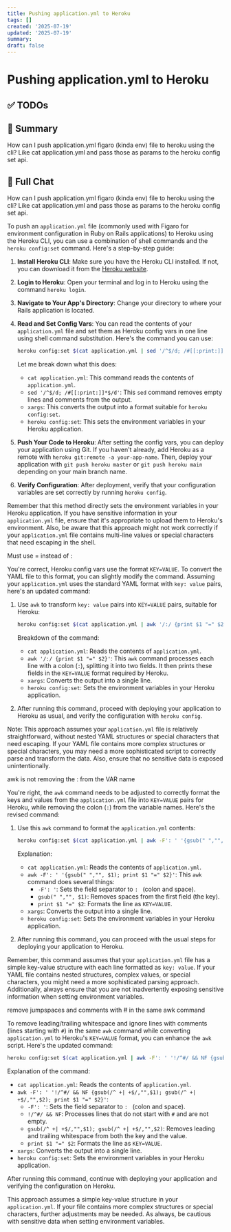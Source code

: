```yaml
---
title: Pushing application.yml to Heroku
tags: []
created: '2025-07-19'
updated: '2025-07-19'
summary:
draft: false
---
```


# Pushing application.yml to Heroku

## ✅ TODOs


## 📌 Summary
How can I push application.yml figaro (kinda env) file to heroku using the cli? Like cat application.yml and pass those as params to the heroku config set api.

## 🧠 Full Chat


How can I push application.yml figaro (kinda env) file to heroku using the cli? Like cat application.yml and pass those as params to the heroku config set api.

To push an `application.yml` file (commonly used with Figaro for environment configuration in Ruby on Rails applications) to Heroku using the Heroku CLI, you can use a combination of shell commands and the `heroku config:set` command. Here's a step-by-step guide:

1. **Install Heroku CLI**: Make sure you have the Heroku CLI installed. If not, you can download it from the [Heroku website](https://devcenter.heroku.com/articles/heroku-cli).

2. **Login to Heroku**: Open your terminal and log in to Heroku using the command `heroku login`.

3. **Navigate to Your App's Directory**: Change your directory to where your Rails application is located.

4. **Read and Set Config Vars**: You can read the contents of your `application.yml` file and set them as Heroku config vars in one line using shell command substitution. Here's the command you can use:

   ```bash
   heroku config:set $(cat application.yml | sed '/^$/d; /#[[:print:]]*$/d' | xargs)
   ```

   Let me break down what this does:
   - `cat application.yml`: This command reads the contents of `application.yml`.
   - `sed '/^$/d; /#[[:print:]]*$/d'`: This `sed` command removes empty lines and comments from the output.
   - `xargs`: This converts the output into a format suitable for `heroku config:set`.
   - `heroku config:set`: This sets the environment variables in your Heroku application.

5. **Push Your Code to Heroku**: After setting the config vars, you can deploy your application using Git. If you haven't already, add Heroku as a remote with `heroku git:remote -a your-app-name`. Then, deploy your application with `git push heroku master` or `git push heroku main` depending on your main branch name.

6. **Verify Configuration**: After deployment, verify that your configuration variables are set correctly by running `heroku config`.

Remember that this method directly sets the environment variables in your Heroku application. If you have sensitive information in your `application.yml` file, ensure that it's appropriate to upload them to Heroku's environment. Also, be aware that this approach might not work correctly if your `application.yml` file contains multi-line values or special characters that need escaping in the shell.

Must use = instead of :

You're correct, Heroku config vars use the format `KEY=VALUE`. To convert the YAML file to this format, you can slightly modify the command. Assuming your `application.yml` uses the standard YAML format with `key: value` pairs, here's an updated command:

1. Use `awk` to transform `key: value` pairs into `KEY=VALUE` pairs, suitable for Heroku:

   ```bash
   heroku config:set $(cat application.yml | awk '/:/ {print $1 "=" $2}' | xargs)
   ```

   Breakdown of the command:
   - `cat application.yml`: Reads the contents of `application.yml`.
   - `awk '/:/ {print $1 "=" $2}'`: This `awk` command processes each line with a colon (`:`), splitting it into two fields. It then prints these fields in the `KEY=VALUE` format required by Heroku.
   - `xargs`: Converts the output into a single line.
   - `heroku config:set`: Sets the environment variables in your Heroku application.

2. After running this command, proceed with deploying your application to Heroku as usual, and verify the configuration with `heroku config`.

Note: This approach assumes your `application.yml` file is relatively straightforward, without nested YAML structures or special characters that need escaping. If your YAML file contains more complex structures or special characters, you may need a more sophisticated script to correctly parse and transform the data. Also, ensure that no sensitive data is exposed unintentionally.

awk is not removing the : from the VAR name

You're right, the `awk` command needs to be adjusted to correctly format the keys and values from the `application.yml` file into `KEY=VALUE` pairs for Heroku, while removing the colon (`:`) from the variable names. Here's the revised command:

1. Use this `awk` command to format the `application.yml` contents:

   ```bash
   heroku config:set $(cat application.yml | awk -F': ' '{gsub(" ","", $1); print $1 "=" $2}' | xargs)
   ```

   Explanation:
   - `cat application.yml`: Reads the contents of `application.yml`.
   - `awk -F': ' '{gsub(" ","", $1); print $1 "=" $2}'`: This `awk` command does several things:
     - `-F': '`: Sets the field separator to `: ` (colon and space).
     - `gsub(" ","", $1)`: Removes spaces from the first field (the key).
     - `print $1 "=" $2`: Formats the line as `KEY=VALUE`.
   - `xargs`: Converts the output into a single line.
   - `heroku config:set`: Sets the environment variables in your Heroku application.

2. After running this command, you can proceed with the usual steps for deploying your application to Heroku.

Remember, this command assumes that your `application.yml` file has a simple key-value structure with each line formatted as `key: value`. If your YAML file contains nested structures, complex values, or special characters, you might need a more sophisticated parsing approach. Additionally, always ensure that you are not inadvertently exposing sensitive information when setting environment variables.

remove jumpspaces and comments with # in the same awk command

To remove leading/trailing whitespace and ignore lines with comments (lines starting with `#`) in the same `awk` command while converting `application.yml` to Heroku's `KEY=VALUE` format, you can enhance the `awk` script. Here's the updated command:

```bash
heroku config:set $(cat application.yml | awk -F': ' '!/^#/ && NF {gsub(/^ +| +$/,"",$1); gsub(/^ +| +$/,"",$2); print $1 "=" $2}' | xargs)
```

Explanation of the command:
- `cat application.yml`: Reads the contents of `application.yml`.
- `awk -F': ' '!/^#/ && NF {gsub(/^ +| +$/,"",$1); gsub(/^ +| +$/,"",$2); print $1 "=" $2}'`:
  - `-F': '`: Sets the field separator to `: ` (colon and space).
  - `!/^#/ && NF`: Processes lines that do not start with `#` and are not empty.
  - `gsub(/^ +| +$/,"",$1); gsub(/^ +| +$/,"",$2)`: Removes leading and trailing whitespace from both the key and the value.
  - `print $1 "=" $2`: Formats the line as `KEY=VALUE`.
- `xargs`: Converts the output into a single line.
- `heroku config:set`: Sets the environment variables in your Heroku application.

After running this command, continue with deploying your application and verifying the configuration on Heroku.

This approach assumes a simple key-value structure in your `application.yml`. If your file contains more complex structures or special characters, further adjustments may be needed. As always, be cautious with sensitive data when setting environment variables.